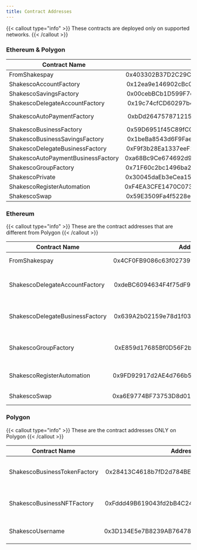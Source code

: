 ```yaml
---
title: Contract Addresses
---
```


{{< callout type="info" >}}
  These contracts are deployed only on supported networks.
{{< /callout >}}

### Ethereum & Polygon

| Contract Name        | Address           | Purpose  |
| ------------- |:-------------:| -----:|
| FromShakespay  | 0x403302B37D2C29CA37f0b0BbCf1591F2dc2E7d22 | Saving Raffle  |
| ShakescoAccountFactory    | 0x12ea9e146902cBc0cbd6A205Dd99f88b3dbD321a | Personal Smart wallet factory |
| ShakescoSavingsFactory    | 0x00cebBCb1D599F7cDd4e429840E6d36f7b10f471 | Personal Saving wallet factory |
| ShakescoDelegateAccountFactory  | 0x19c74cfCD60297b4ae2c788FC74cF6B12aa27E5f | Personal Card wallet factory |
| ShakescoAutoPaymentFactory| 0xbDd2647578712159Cb60cf57618d7B0ff99832f8 | Personal Autopayment wallet factory |
| ShakescoBusinessFactory    | 0x59D6951f45C89fC0f75294AE0D1823fF650621E1 | Business Smart wallet factory |
| ShakescoBusinessSavingsFactory | 0x1beBa8543d6F9Fae233c0880f340A99e54c85E14 | Business Saving wallet factory |
| ShakescoDelegateBusinessFactory  | 0xF9f3b28Ea1337eeF11943ee775161D7C109c4335 | Business Card wallet factory |
|ShakescoAutoPaymentBusinessFactory|0xa68Bc9Ce674692d94362A4567FE0Ca49408227BE|BusinessAutopaymentwalletfactory|
| ShakescoGroupFactory | 0x71F60c2bc1496ba21c2d3955C77E7796e439B778 | Personal Group Wallet factory |
| ShakescoPrivate | 0x30045daEb3eCea157408C21c318A29d2D9Cf0410 | Private Transaction contract |
| ShakescoRegisterAutomation | 0xF4EA3CFE1470C0739600F4d57dA058d70C9e09c1 | Chainlink automation registry |
| ShakescoSwap | 0x59E3509Fa4f5228ea2a582533CC872eb9FB8B00A | Swap contract |

### Ethereum

{{< callout type="info" >}}
  These are the contract addresses that are different from Polygon
{{< /callout >}}

| Contract Name        | Address           | Purpose  |
| ------------- |:-------------:| -----:|
| FromShakespay  | 0x4CF0FB9086c63f0273997be5cB1275ebB123773F | Saving Raffle  |
| ShakescoDelegateAccountFactory  | 0xdeBC6094634F4f75dF903abB5808d13dd8A68AEf | Personal Card wallet factory |
| ShakescoDelegateBusinessFactory  | 0x639A2b02159e78d1f033fEF8A488C9c5052eF2c0 | Business Card wallet factory |
| ShakescoGroupFactory | 0xE859d17685Bf0D56F2b112ff7d0FCe2276E85545 | Personal Group Wallet factory |
| ShakescoRegisterAutomation | 0x9FD92917d2AE4d766b54cc103E0A4f38688F27A7 | Chainlink automation registry |
| ShakescoSwap | 0xa6E9774BF73753D8d019895Ec94E33F19A02d28b | Swap contract |

### Polygon

{{< callout type="info" >}}
  These are the contract addresses ONLY on Polygon
{{< /callout >}}

| Contract Name        | Address           | Purpose  |
| ------------- |:-------------:| -----:|
| ShakescoBusinessTokenFactory|0x28413C4618b7fD2d784BEBca21F6995085cacF53|Business launch token factory |
| ShakescoBusinessNFTFactory  |0xFddd49B619043fd2bB4C249f17DD28312A574713|Business launch NFT factory |
| ShakescoUsername |0x3D134E5e7B8239AB76478B359092a988e69eE55e|Shakesco Naming Service |

